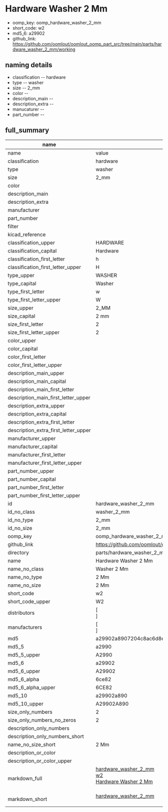 # Hardware Washer 2 Mm

  
* oomp_key: oomp_hardware_washer_2_mm 
* short_code: w2
* md5_6: a29902  
* github_link: https://github.com/oomlout/oomlout_oomp_part_src/tree/main/parts/hardware_washer_2_mm/working  
## naming details
* classification -- hardware
* type -- washer
* size -- 2_mm
* color -- 
* description_main -- 
* description_extra -- 
* manucaturer -- 
* part_number -- 





## full_summary
| name | value | 
| --- | --- | 
| name | value | 
| classification | hardware | 
| type | washer | 
| size | 2_mm | 
| color |  | 
| description_main |  | 
| description_extra |  | 
| manufacturer |  | 
| part_number |  | 
| filter |  | 
| kicad_reference |  | 
| classification_upper | HARDWARE | 
| classification_capital | Hardware | 
| classification_first_letter | h | 
| classification_first_letter_upper | H | 
| type_upper | WASHER | 
| type_capital | Washer | 
| type_first_letter | w | 
| type_first_letter_upper | W | 
| size_upper | 2_MM | 
| size_capital | 2 mm | 
| size_first_letter | 2 | 
| size_first_letter_upper | 2 | 
| color_upper |  | 
| color_capital |  | 
| color_first_letter |  | 
| color_first_letter_upper |  | 
| description_main_upper |  | 
| description_main_capital |  | 
| description_main_first_letter |  | 
| description_main_first_letter_upper |  | 
| description_extra_upper |  | 
| description_extra_capital |  | 
| description_extra_first_letter |  | 
| description_extra_first_letter_upper |  | 
| manufacturer_upper |  | 
| manufacturer_capital |  | 
| manufacturer_first_letter |  | 
| manufacturer_first_letter_upper |  | 
| part_number_upper |  | 
| part_number_capital |  | 
| part_number_first_letter |  | 
| part_number_first_letter_upper |  | 
| id | hardware_washer_2_mm | 
| id_no_class | washer_2_mm | 
| id_no_type | 2_mm | 
| id_no_size | 2_mm | 
| oomp_key | oomp_hardware_washer_2_mm | 
| github_link | https://github.com/oomlout/oomlout_oomp_part_src/tree/main/parts/hardware_washer_2_mm/working | 
| directory | parts/hardware_washer_2_mm | 
| name | Hardware Washer 2 Mm | 
| name_no_class | Washer 2 Mm | 
| name_no_type | 2 Mm | 
| name_no_size | 2 Mm | 
| short_code | w2 | 
| short_code_upper | W2 | 
| distributors | [<br>] | 
| manufacturers | [<br>] | 
| md5 | a29902a8907204c8ac6d8e7f4cd203b8 | 
| md5_5 | a2990 | 
| md5_5_upper | A2990 | 
| md5_6 | a29902 | 
| md5_6_upper | A29902 | 
| md5_6_alpha | 6ce82 | 
| md5_6_alpha_upper | 6CE82 | 
| md5_10 | a29902a890 | 
| md5_10_upper | A29902A890 | 
| size_only_numbers | 2 | 
| size_only_numbers_no_zeros | 2 | 
| description_only_numbers |  | 
| description_only_numbers_short |   | 
| name_no_size_short | 2 Mm | 
| description_or_color |   | 
| description_or_color_upper |   | 
| markdown_full | [hardware_washer_2_mm](https://github.com/oomlout/oomlout_oomp_part_src/tree/main/parts/hardware_washer_2_mm/working)<br>[w2](https://github.com/oomlout/oomlout_oomp_part_src/tree/main/parts/hardware_washer_2_mm/working)<br>[Hardware Washer 2 Mm](https://github.com/oomlout/oomlout_oomp_part_src/tree/main/parts/hardware_washer_2_mm/working)<br><br> | 
| markdown_short | [hardware_washer_2_mm](https://github.com/oomlout/oomlout_oomp_part_src/tree/main/parts/hardware_washer_2_mm/working)<br><br> | 
